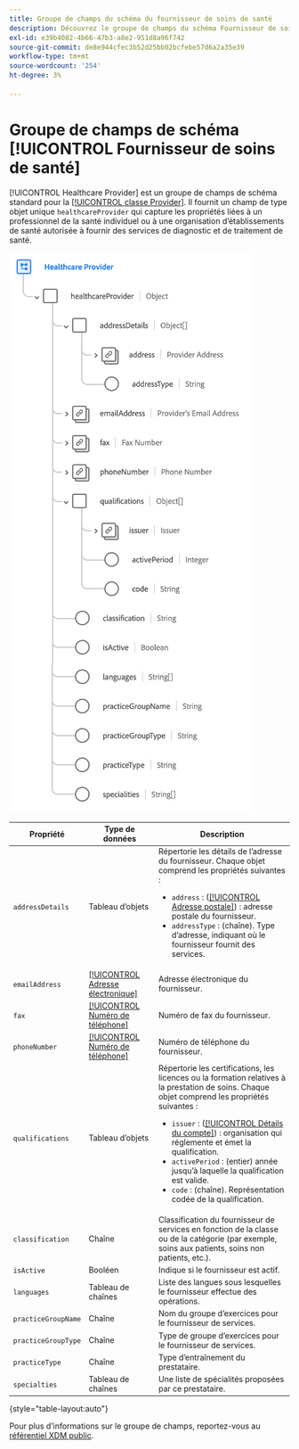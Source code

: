 ```yaml
---
title: Groupe de champs du schéma du fournisseur de soins de santé
description: Découvrez le groupe de champs du schéma Fournisseur de soins de santé .
exl-id: e39b4082-4b66-47b3-a8e2-951d8a96f742
source-git-commit: de8e944cfec3b52d25bb02bcfebe57d6a2a35e39
workflow-type: tm+mt
source-wordcount: '254'
ht-degree: 3%

---
```


# Groupe de champs de schéma [!UICONTROL Fournisseur de soins de santé]

[!UICONTROL Healthcare Provider] est un groupe de champs de schéma standard pour la [[!UICONTROL classe Provider]](../../classes/provider.md). Il fournit un champ de type objet unique `healthcareProvider` qui capture les propriétés liées à un professionnel de la santé individuel ou à une organisation d’établissements de santé autorisée à fournir des services de diagnostic et de traitement de santé.

![](../../images/field-groups/healthcare-provider.png)

| Propriété | Type de données | Description |
| --- | --- | --- |
| `addressDetails` | Tableau d’objets | Répertorie les détails de l’adresse du fournisseur. Chaque objet comprend les propriétés suivantes : <ul><li>`address` : ([[!UICONTROL Adresse postale]](../../data-types/postal-address.md)) : adresse postale du fournisseur.</li><li>`addressType` : (chaîne). Type d’adresse, indiquant où le fournisseur fournit des services.</li></ul> |
| `emailAddress` | [[!UICONTROL Adresse électronique]](../../data-types/email-address.md) | Adresse électronique du fournisseur. |
| `fax` | [[!UICONTROL Numéro de téléphone]](../../data-types/phone-number.md) | Numéro de fax du fournisseur. |
| `phoneNumber` | [[!UICONTROL Numéro de téléphone]](../../data-types/phone-number.md) | Numéro de téléphone du fournisseur. |
| `qualifications` | Tableau d’objets | Répertorie les certifications, les licences ou la formation relatives à la prestation de soins. Chaque objet comprend les propriétés suivantes : <ul><li>`issuer` : ([[!UICONTROL Détails du compte]](../../data-types/account-details.md)) : organisation qui réglemente et émet la qualification.</li><li>`activePeriod` : (entier) année jusqu’à laquelle la qualification est valide.</li><li>`code` : (chaîne). Représentation codée de la qualification.</li></ul> |
| `classification` | Chaîne | Classification du fournisseur de services en fonction de la classe ou de la catégorie (par exemple, soins aux patients, soins non patients, etc.). |
| `isActive` | Booléen | Indique si le fournisseur est actif. |
| `languages` | Tableau de chaînes | Liste des langues sous lesquelles le fournisseur effectue des opérations. |
| `practiceGroupName` | Chaîne | Nom du groupe d’exercices pour le fournisseur de services. |
| `practiceGroupType` | Chaîne | Type de groupe d’exercices pour le fournisseur de services. |
| `practiceType` | Chaîne | Type d’entraînement du prestataire. |
| `specialties` | Tableau de chaînes | Une liste de spécialités proposées par ce prestataire. |

{style="table-layout:auto"}

Pour plus d’informations sur le groupe de champs, reportez-vous au [référentiel XDM public](https://github.com/adobe/xdm/blob/master/components/fieldgroups/provider/healthcare-provider-details.schema.json).
